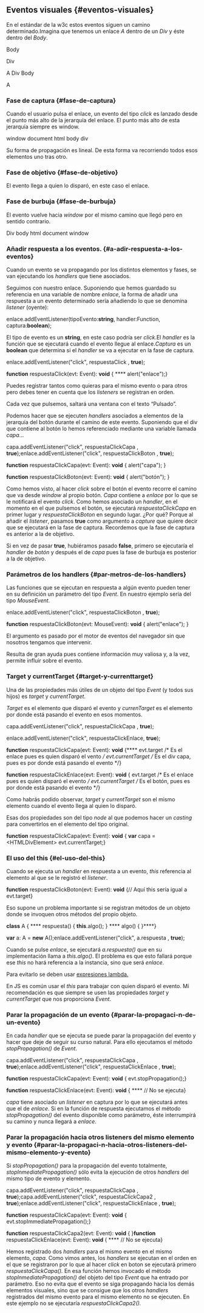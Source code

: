 ## Eventos visuales {#eventos-visuales}

En el estándar de la w3c estos eventos siguen un camino determinado.Imagina que tenemos un enlace _A_ dentro de un _Div_ y éste dentro del _Body_.

Body

Div

A Div Body

A

### Fase de captura {#fase-de-captura}

Cuando el usuario pulsa el enlace, un evento del tipo _click_ es lanzado desde el punto más alto de la jerarquía del enlace. El punto más alto de esta jerarquía siempre es window.

window document html body div

Su forma de propagación es lineal. De esta forma va recorriendo todos esos elementos uno tras otro.

### Fase de objetivo {#fase-de-objetivo}

El evento llega a quien lo disparó, en este caso el enlace.

### Fase de burbuja {#fase-de-burbuja}

El evento vuelve hacia _window_ por el mismo camino que llegó pero en sentido contrario.

Div body html document window

### Añadir respuesta a los eventos. {#a-adir-respuesta-a-los-eventos}

Cuando un evento se va propagando por los distintos elementos y fases, se van ejecutando los _handlers_ que tiene asociados.

Seguimos con nuestro enlace. Suponiendo que hemos guardado su referencia en una variable de nombre _enlace_, la forma de añadir una respuesta a un evento determinado sería añadiendo lo que se denomina _listener_ (oyente):

enlace.addEventListener(tipoEvento:**string**, handler:Function, captura:**boolean**);

El tipo de evento es un **string**, en este caso podría ser _click_.El _handler_ es la función que se ejecutará cuando el evento llegue al enlace._Captura_ es un **boolean** que determina si el _handler_ se va a ejecutar en la fase de captura.

enlace.addEventListener("click", respuestaClick , **true**);

**function** respuestaClick(evt: Event): **void** { **** alert("enlace");}

Puedes registrar tantos como quieras para el mismo evento o para otros pero debes tener en cuenta que los _listeners_ se registran en orden.

Cada vez que pulsemos, saltará una ventana con el texto “Pulsado”.

Podemos hacer que se ejecuten _handlers_ asociados a elementos de la jerarquía del botón durante el camino de este evento. Suponiendo que el div que contiene al botón lo hemos referenciado mediante una variable llamada _capa_…

capa.addEventListener("click", respuestaClickCapa , **true**);enlace.addEventListener("click", respuestaClickBoton , **true**);

**function** respuestaClickCapa(evt: Event): **void** { alert("capa"); }

**function** respuestaClickBoton(evt: Event): **void** { alert("botón"); }

Como hemos visto, al hacer _click_ sobre el botón el evento recorre el camino que va desde _window_ al propio botón. _Capa_ contiene a _enlace_ por lo que se le notificará el evento _click_. Como hemos asociado un _handler_, en el momento en el que pulsemos el botón, se ejecutará _respuestaClickCapa_ en primer lugar y _respuestaClickBoton_ en segundo lugar. ¿Por qué? Porque al añadir el _listener_, pasamos **true** como argumento a _capture_ que quiere decir que se ejecutará en la fase de captura. Recordemos que la fase de captura es anterior a la de objetivo.

Si en vez de pasar **true**, hubiéramos pasado **false**, primero se ejecutaría el _handler_ de _botón_ y después el de _capa_ pues la fase de burbuja es posterior a la de objetivo.

### Parámetros de los handlers {#par-metros-de-los-handlers}

Las funciones que se ejecutan en respuesta a algún evento pueden tener en su definición un parámetro del tipo _Event_. En nuestro ejemplo sería del tipo _MouseEvent_.

enlace.addEventListener("click", respuestaClickBoton , **true**);

**function** respuestaClickBoton(evt: MouseEvent): **void** { alert("enlace"); }

El argumento es pasado por el motor de eventos del navegador sin que nosotros tengamos que intervenir.

Resulta de gran ayuda pues contiene información muy valiosa y, a la vez, permite influir sobre el evento.

### Target y currentTarget {#target-y-currenttarget}

Una de las propiedades más útiles de un objeto del tipo _Event_ (y todos sus hijos) es _target_ y _currentTarget_.

_Target_ es el elemento que disparó el evento y _currenTarget_ es el elemento por donde está pasando el evento en esos momentos.

capa.addEventListener("click", respuestaClickCapa , **true**);

enlace.addEventListener("click", respuestaClickEnlace, **true**);

**function** respuestaClickCapa(evt: Event): **void** {**** evt.target /* Es el enlace pues es quien disparó el vento */ evt.currentTarget /* Es el div capa, pues es por donde está pasando el evento */}

**function** respuestaClickEnlace(evt: Event): **void** { evt.target /* Es el enlace pues es quien disparó el evento */ evt.currentTarget /* Es el botón, pues es por donde está pasando el evento */}

Como habrás podido observar, _target_ y _currentTarget_ son el mismo elemento cuando el evento llega al quien lo disparó.

Esas dos propiedades son del tipo _node_ al que podemos hacer un _casting_ para convertirlos en el elemento del tipo original.

**function** respuestaClickCapa(evt: Event): **void** { **var** capa = &lt;HTMLDivElement&gt; evt.currentTarget;}

### El uso del this {#el-uso-del-this}

Cuando se ejecuta un _handler_ en respuesta a un evento, _this_ referencia al elemento al que se le registró el _listener_.

**function** respuestaClickBoton(evt: Event): **void** {// Aquí this sería igual a evt.target}

Eso supone un problema importante si se registran métodos de un objeto donde se invoquen otros métodos del propio objeto.

**class** A { **** respuesta() { **this**.algo(); } **** algo() { }****}

**var** a: A = **new** A();enlace.addEventListener("click", a.respuesta , **true**);

Cuando se pulse _enlace_, se ejecutará _a.respuesta()_ que en su implementación llama a _this.algo()_. El problema es que esto fallará porque ese _this_ no hará referencia a la instancia, sino que será _enlace_.

Para evitarlo se deben usar [expresiones lambda.](../funciones/funciones_anonimas.md#expresiones-lambda-funciones-flecha)

En JS es común usar el _this_ para trabajar con quien disparó el evento. Mi recomendación es que siempre se usen las propiedades _target_ y _currentTarget_ que nos proporciona _Event_.

### Parar la propagación de un evento {#parar-la-propagaci-n-de-un-evento}

En cada _handler_ que se ejecuta se puede parar la propagación del evento y hacer que deje de seguir su curso natural. Para ello ejecutamos el método _stopPropagation()_ de _Event_.

capa.addEventListener("click", respuestaClickCapa , **true**);enlace.addEventListener("click", respuestaClickEnlace , **true**);

**function** respuestaClickCapa(evt: Event): **void** { evt.stopPropagation();}

**function** respuestaClickEnlace(evt: Event): **void** { **** // No se ejecuta}

_capa_ tiene asociado un _listener_ en captura por lo que se ejecutará antes que el de _enlace_. Si en la función de respuesta ejecutamos el método _stopPropagation()_ del evento disponible como parámetro, éste interrumpirá su camino y nunca llegará a _enlace_.

### Parar la propagación hacia otros listeners del mismo elemento y evento {#parar-la-propagaci-n-hacia-otros-listeners-del-mismo-elemento-y-evento}

Si _stopPropagation()_ para la propagación del evento totalmente, _stopInmediatePropagation()_ sólo evita la ejecución de otros _handlers_ del mismo tipo de evento y elemento.

capa.addEventListener("click", respuestaClickCapa , **true**);capa.addEventListener("click", respuestaClickCapa2 , **true**);enlace.addEventListener("click", respuestaClickEnlace , **true**);

**function** respuestaClickCapa(evt: Event): **void** { evt.stopImmediatePropagation();}

**function** respuestaClickCapa2(evt: Event): **void** { }**function** respuestaClickEnlace(evt: Event): **void** { **** // No se ejecuta}

Hemos registrado dos _handlers_ para el mismo evento en el mismo elemento, _capa_. Como vimos antes, los _handlers_ se ejecutan en el orden en el que se registraron por lo que al hacer _click_ en boton se ejecutará primero _respuestaClickCapa()._ En esa función hemos invocado el método _stopInmediatePropagation()_ del objeto del tipo _Event_ que ha entrado por parámetro. Eso no evita que el evento se siga propagando hacia los demás elementos visuales, sino que se consigue que los otros _handlers_ registrados del mismo evento para el mismo elemento no se ejecuten. En este ejemplo no se ejecutaría _respuestaClickCapa2()._